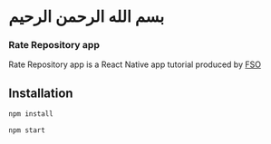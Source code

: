 # بسم الله الرحمن الرحيم

### Rate Repository app

Rate Repository app is a React Native app tutorial produced by [FSO](https://fullstackopen.com/)

## Installation

```bash
npm install
```

```bash
npm start
```
